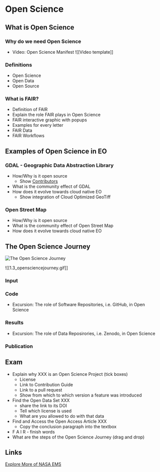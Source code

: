 # Open Science

## What is Open Science

### Why do we need Open Science
- Video: Open Science Manifest 
![[Video template]]

### Definitions
- Open Science
- Open Data
- Open Source

### What is FAIR?
- Definition of FAIR
- Explain the role FAIR plays in Open Science
- FAIR interactive graphic with popups
- Examples for every letter
- FAIR Data
- FAIR Workflows

## Examples of Open Science in EO 

### GDAL - Geographic Data Abstraction Library
- How/Why is it open source
  - Show [Contributors](https://github.com/OSGeo/gdal/graphs/contributors)
- What is the community effect of GDAL
- How does it evolve towards cloud native EO
  - Show integration of Cloud Optimized GeoTiff

### Open Street Map
- How/Why is it open source
- What is the community effect of Open Street Map
- How does it evolve towards cloud native EO

## The Open Science Journey
![The Open Science Journey](assets/1.3_opensciencejourney.gig?raw=true "The Open Science Journey")

![[1.3_opensciencejourney.gif]]

### Input

### Code
- Excursion: The role of Software Repositories, i.e. GitHub, in Open Science
### Results
- Excursion: The role of Data Reposirories, i.e. Zenodo, in Open Science

### Publication


## Exam
- Explain why XXX is an Open Science Project (tick boxes)
  - License
  - Link to Contribution Guide
  - Link to a pull request
  - Show from which to which version a feature was introduced
- Find the Open Data Set XXX
  - share the link to its DOI
  - Tell which license is used
  - What are you allowed to do with that data
- Find and Access the Open Access Article XXX
  - Copy the conclusion paragraph into the textbox
- F A I R - finish words
- What are the steps of the Open Science Journey (drag and drop)


## Links
[Explore More of NASA EMS](https://science.nasa.gov/ems/)

